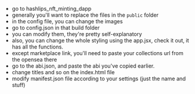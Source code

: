 - go to hashlips_nft_minting_dapp
- generally you'll want to replace the files in the `public` folder
- in the config file, you can change the images
- go to config.json in that build folder
- you can modify them, they're pretty self-explanatory
- also, you can change the whole styling using the app.jsx, check it out, it has all the functions.
- except marketplace link, you'll need to paste your collections url from the opensea there
- go to the abi.json, and paste the abi you've copied earlier.
- change titles and so on the index.html file
- modify manifest.json file according to your settings (just the name and stuff)
